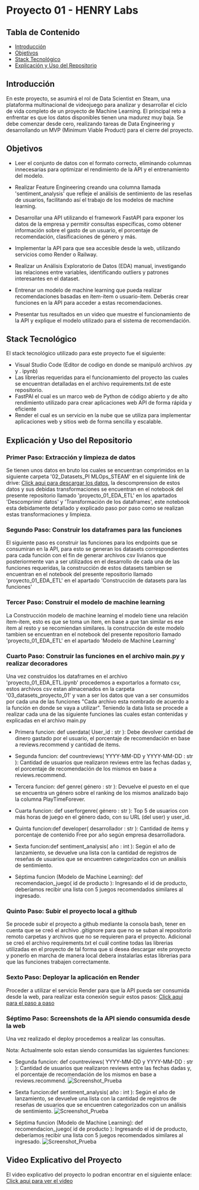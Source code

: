 # Proyecto 01 - HENRY Labs

## Tabla de Contenido

- [Introducción](#introducción)
- [Objetivos](#objetivos)
- [Stack Tecnológico](#stack-tecnológico)
- [Explicación y Uso del Repositorio](#explicación-y-uso-del-repositorio)

## Introducción
En este proyecto, se asumirá el rol de Data Scientist en Steam, una plataforma multinacional de videojuego para analizar y desarrollar el ciclo de vida completo de un proyecto de Machine Learning. El principal reto a enfrentar es que los datos disponibles tienen una madurez muy baja. Se debe comenzar desde cero, realizando tareas de Data Engineering y desarrollando un MVP (Minimum Viable Product) para el cierre del proyecto.

## Objetivos
* Leer el conjunto de datos con el formato correcto, eliminando columnas innecesarias para optimizar el rendimiento de la API y el entrenamiento del modelo.

* Realizar Feature Engineering creando una columna llamada 'sentiment_analysis' que refleje el análisis de sentimiento de las reseñas de usuarios, facilitando así el trabajo de los modelos de machine learning.

* Desarrollar una API utilizando el framework FastAPI para exponer los datos de la empresa y permitir consultas específicas, como obtener información sobre el gasto de un usuario, el porcentaje de recomendación, clasificaciones de género y más.

* Implementar la API para que sea accesible desde la web, utilizando servicios como Render o Railway.

* Realizar un Análisis Exploratorio de Datos (EDA) manual, investigando las relaciones entre variables, identificando outliers y patrones interesantes en el dataset.

* Entrenar un modelo de machine learning que pueda realizar recomendaciones basadas en ítem-ítem o usuario-ítem. Deberás crear funciones en la API para acceder a estas recomendaciones.

* Presentar tus resultados en un video que muestre el funcionamiento de la API y explique el modelo utilizado para el sistema de recomendación.

## Stack Tecnológico
El stack tecnológico utilizado para este proyecto fue el siguiente:
* Visual Studio Code (Editor de codigo en donde se manipuló archivos .py y . ipynb)
* Las librerias requeridas para el funcionamiento del proyecto las cuales se encuentran detalladas en el archivo requirements.txt de este repositorio.
* FastPAI el cual es un marco web de Python de código abierto y de alto rendimiento utilizado para crear aplicaciones web API de forma rápida y eficiente
* Render el cual es un servicio en la nube que se utiliza para implementar aplicaciones web y sitios web de forma sencilla y escalable.

## Explicación y Uso del Repositorio

### Primer Paso: Extracción y limpieza de datos
Se tienen unos datos en bruto los cuales se encuentran comprimidos en la siguiente carpeta '02_Datasets_PI MLOps_STEAM' en el siguiente link de drive: [Click aqui para descargar los datos](https://drive.google.com/drive/folders/1a1A-WzL5ucw7iMv5r3uZ9SoHzdh1ks8W?usp=sharing), la descomprension de estos datos y sus debidas transformaciones se encuentran en el notebook del presente repositorio llamado 'proyecto_01_EDA_ETL' en los apartados 'Descomprimir datos' y 'Transformación de los dataframes', este notebook esta debidamente detallado y explicado paso por paso como se realizan estas transformaciones y limpieza.

### Segundo Paso: Construir los dataframes para las funciones
El siguiente paso es construir las funciones para los endpoints que se consumiran en la API, para esto se generan los datasets correspondientes para cada función con el fin de generar archivos csv livianos que posteriormente van a ser utilizados en el desarrollo de cada una de las funciones requeridas, la construcción de estos datasets tambien se encuentran en el notebook del presente repositorio llamado 'proyecto_01_EDA_ETL' en el apartado 'Construcción de datasets para las funciones'

### Tercer Paso: Construir el modelo de machine learning
La Construcción modelo de machine learning el modelo tiene una relación ítem-ítem, esto es que se toma un item, en base a que tan similar es ese ítem al resto y se recomiendan similares. la construcción de este modelo tambien se encuentran en el notebook del presente repositorio llamado 'proyecto_01_EDA_ETL' en el apartado 'Modelo de Machine Learning'

### Cuarto Paso: Construir las funciones en el archivo main.py y realizar decoradores
Una vez construidos los dataframes en el archivo 'proyecto_01_EDA_ETL.ipynb' procedemos a exportarlos a formato csv, estos archivos csv estan almacenados en la carpeta '03_datasets_proyecto_01' y van a ser los datos que van a ser consumidos por cada una de las funciones "Cada archivo esta nombrado de acuerdo a la función en donde se vaya a utilizar".
Teniendo la data lista se procede a realizar cada una de las siguiente funciones las cuales estan contenidas y explicadas en el archivo main.py

* Primera funcion: def userdata( User_id : str ): Debe devolver cantidad de dinero gastado por el usuario, el porcentaje de recomendación en base a reviews.recommend y cantidad de items.

* Segunda funcion: def countreviews( YYYY-MM-DD y YYYY-MM-DD : str ): Cantidad de usuarios que realizaron reviews entre las fechas dadas y, el porcentaje de recomendación de los mismos en base a reviews.recommend.

* Tercera funcion: def genre( género : str ): Devuelve el puesto en el que se encuentra un género sobre el ranking de los mismos analizado bajo la columna PlayTimeForever.

* Cuarta funcion: def userforgenre( género : str ): Top 5 de usuarios con más horas de juego en el género dado, con su URL (del user) y user_id.

* Quinta funcion:def developer( desarrollador : str ): Cantidad de items y porcentaje de contenido Free por año según empresa desarrolladora. 

* Sexta funcion:def sentiment_analysis( año : int ): Según el año de lanzamiento, se devuelve una lista con la cantidad de registros de reseñas de usuarios que se encuentren categorizados con un análisis de sentimiento.

* Séptima funcion (Modelo de Machine Learning): def recomendacion_juego( id de producto ): Ingresando el id de producto, deberíamos recibir una lista con 5 juegos recomendados similares al ingresado.

### Quinto Paso: Subir el proyecto local a github
Se procede subir el proyecto a github mediante la consola bash, tener en cuenta que se creó el archivo .gitignore para que no se suban al repositorio remoto carpetas y archivos que no se requieren para el proyecto. Adicional se creó el archivo requirements.txt el cuál contine todas las librerias utilizadas en el proyecto de tal forma que si desea descargar este proyecto y ponerlo en marcha de manera local debera instalarlas estas librerias para que las funciones trabajen correctamente.

### Sexto Paso: Deployar la aplicación en Render
Proceder a utilizar el servicio Render para que la API pueda ser consumida desde la web, para realizar esta conexión seguir estos pasos: [Click aqui para el paso a paso](https://github.com/HX-FNegrete/render-fastapi-tutorial)

### Séptimo Paso: Screenshots de la API siendo consumida desde la web
Una vez realizado el deploy procedemos a realizar las consultas.

Nota: Actualmente solo estan siendo consumidas las siguientes funciones:

* Segunda funcion: def countreviews( YYYY-MM-DD y YYYY-MM-DD : str ): Cantidad de usuarios que realizaron reviews entre las fechas dadas y, el porcentaje de recomendación de los mismos en base a reviews.recommend.
![Screenshot_Prueba](/04_images_proyecto_01/screenshot_countreviews.png)

* Sexta funcion:def sentiment_analysis( año : int ): Según el año de lanzamiento, se devuelve una lista con la cantidad de registros de reseñas de usuarios que se encuentren categorizados con un análisis de sentimiento.
![Screenshot_Prueba](/04_images_proyecto_01/screenshot_sentiment_analysis.png)
* Séptima funcion (Modelo de Machine Learning): def recomendacion_juego( id de producto ): Ingresando el id de producto, deberíamos recibir una lista con 5 juegos recomendados similares al ingresado.
![Screenshot_Prueba](/04_images_proyecto_01/screenshot_get_similar_games.png)

## Video Explicativo del Proyecto
El video explicativo del proyecto lo podran encontrar en el siguiente enlace: [Click aqui para ver el video](https://drive.google.com/drive/folders/1a1A-WzL5ucw7iMv5r3uZ9SoHzdh1ks8W?usp=sharing)



